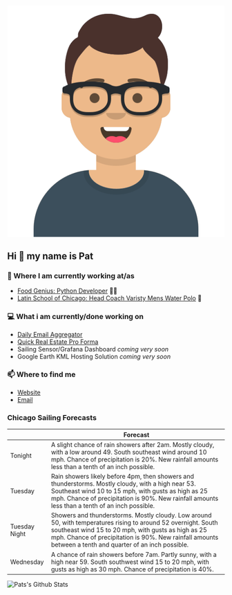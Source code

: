 [![Social banner for p-j-falconer](https://raw.githubusercontent.com/P-J-FALCONER/P-J-FALCONER/master/assets/avataaars.svg)](https://patfalconer.com/)
## Hi :wave: my name is Pat

### 💼 Where I am currently working at/as
- [Food Genius: Python Developer](https://getfoodgenius.com/) 🍔🐍
- [Latin School of Chicago: Head Coach Varisty Mens Water Polo](https://www.latinschool.org/) 🤽


### 💻 What i am currently/done working on
 - [Daily Email Aggregator](https://github.com/P-J-FALCONER/dott_daily_mail)
 - [Quick Real Estate Pro Forma](https://github.com/P-J-FALCONER/henry)
 - Sailing Sensor/Grafana Dashboard *coming very soon*
 - Google Earth KML Hosting Solution *coming very soon*

### 📫 Where to find me
 - [Website](https://patfalconer.com/)
 - [Email](mailto:patrick.j.falconer@gmail.com)


### Chicago Sailing Forecasts
|   | Forecast  |
|---|---|
| Tonight | A slight chance of rain showers after 2am. Mostly cloudy, with a low around 49. South southeast wind around 10 mph. Chance of precipitation is 20%. New rainfall amounts less than a tenth of an inch possible. |
| Tuesday | Rain showers likely before 4pm, then showers and thunderstorms. Mostly cloudy, with a high near 53. Southeast wind 10 to 15 mph, with gusts as high as 25 mph. Chance of precipitation is 90%. New rainfall amounts less than a tenth of an inch possible. |
| Tuesday Night | Showers and thunderstorms. Mostly cloudy. Low around 50, with temperatures rising to around 52 overnight. South southeast wind 15 to 20 mph, with gusts as high as 25 mph. Chance of precipitation is 90%. New rainfall amounts between a tenth and quarter of an inch possible. |
| Wednesday | A chance of rain showers before 7am. Partly sunny, with a high near 59. South southwest wind 15 to 20 mph, with gusts as high as 30 mph. Chance of precipitation is 40%. |

![Pats's Github Stats](https://github-readme-stats.vercel.app/api?username=p-j-falconer&show_icons=true&theme=radical)
